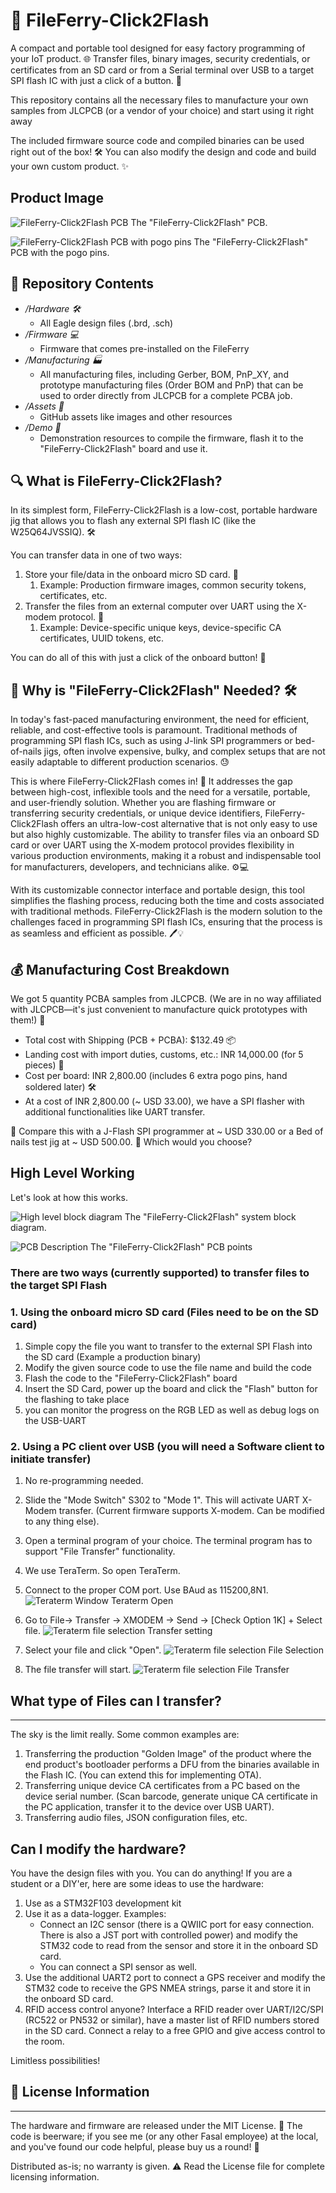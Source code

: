 # 🚀 FileFerry-Click2Flash

A compact and portable tool designed for easy factory programming of your IoT product. 🌐 Transfer files, binary images, security credentials, or certificates from an SD card or from a Serial terminal over USB to a target SPI flash IC with just a click of a button. 🎯

This repository contains all the necessary files to manufacture your own samples from JLCPCB (or a vendor of your choice) and start using it right away

The included firmware source code and compiled binaries can be used right out of the box! 🛠️ You can also modify the design and code and build your own custom product. ✨

## Product Image

![FileFerry-Click2Flash PCB](/Assets/images/PCBA_1.jpg)
The "FileFerry-Click2Flash" PCB.

![FileFerry-Click2Flash PCB with pogo pins](/Assets/images/PCBA_2.jpg)
The "FileFerry-Click2Flash" PCB with the pogo pins.

## 📁 Repository Contents

* */Hardware 🛠️*
  * All Eagle design files (.brd, .sch)
* */Firmware 💻*
  * Firmware that comes pre-installed on the FileFerry
* */Manufacturing 🏭*
  * All manufacturing files, including Gerber, BOM, PnP_XY, and prototype manufacturing files (Order BOM and PnP) that can be used to order directly from JLCPCB for a complete PCBA job.
* */Assets 📸*
  * GitHub assets like images and other resources
* */Demo 📸*
  * Demonstration resources to compile the firmware, flash it to the "FileFerry-Click2Flash" board and use it.

## 🔍 What is FileFerry-Click2Flash?

In its simplest form, FileFerry-Click2Flash is a low-cost, portable hardware jig that allows you to flash any external SPI flash IC (like the W25Q64JVSSIQ). 🛠️

You can transfer data in one of two ways:

1. Store your file/data in the onboard micro SD card. 💾
    1. Example: Production firmware images, common security tokens, certificates, etc.
2. Transfer the files from an external computer over UART using the X-modem protocol. 🔄
    1. Example: Device-specific unique keys, device-specific CA certificates, UUID tokens, etc.

You can do all of this with just a click of the onboard button! 🎯

## 🚀 Why is "FileFerry-Click2Flash" Needed? 🛠️

In today's fast-paced manufacturing environment, the need for efficient, reliable, and cost-effective tools is paramount. Traditional methods of programming SPI flash ICs, such as using J-link SPI programmers or bed-of-nails jigs, often involve expensive, bulky, and complex setups that are not easily adaptable to different production scenarios. 😓

This is where FileFerry-Click2Flash comes in! 🎉 It addresses the gap between high-cost, inflexible tools and the need for a versatile, portable, and user-friendly solution. Whether you are flashing firmware or transferring security credentials, or unique device identifiers, FileFerry-Click2Flash offers an ultra-low-cost alternative that is not only easy to use but also highly customizable. The ability to transfer files via an onboard SD card or over UART using the X-modem protocol provides flexibility in various production environments, making it a robust and indispensable tool for manufacturers, developers, and technicians alike. ⚙️💻

With its customizable connector interface and portable design, this tool simplifies the flashing process, reducing both the time and costs associated with traditional methods. FileFerry-Click2Flash is the modern solution to the challenges faced in programming SPI flash ICs, ensuring that the process is as seamless and efficient as possible. 🖊️💡

## 💰 Manufacturing Cost Breakdown

We got 5 quantity PCBA samples from JLCPCB. (We are in no way affiliated with JLCPCB—it's just convenient to manufacture quick prototypes with them!) 🚀

* Total cost with Shipping (PCB + PCBA): $132.49 📦
* Landing cost with import duties, customs, etc.: INR 14,000.00 (for 5 pieces) 💸
* Cost per board: INR 2,800.00 (includes 6 extra pogo pins, hand soldered later) 🛠️
* At a cost of INR 2,800.00 (~ USD 33.00), we have a SPI flasher with additional functionalities like UART transfer.
  
🔄 Compare this with a J-Flash SPI programmer at ~ USD 330.00 or a Bed of nails test jig at ~ USD 500.00.
🤔 Which would you choose?

## High Level Working

Let's look at how this works.

![High level block diagram](/Assets/images/block_diagram.png)
The "FileFerry-Click2Flash" system block diagram.

![PCB Description](/Assets/images/pcb_description.png)
The "FileFerry-Click2Flash" PCB points

### There are two ways (currently supported) to transfer files to the target SPI Flash

### 1. Using the onboard micro SD card (Files need to be on the SD card)

  1. Simple copy the file you want to transfer to the external SPI Flash into the SD card (Example a production binary)
  2. Modify the given source code to use the file name and build the code
  3. Flash the code to the "FileFerry-Click2Flash" board
  4. Insert the SD Card, power up the board and click the "Flash" button for the flashing to take place
  5. you can monitor the progress on the RGB LED as well as debug logs on the USB-UART

### 2. Using a PC client over USB (you will need a Software client to initiate transfer)

  1. No re-programming needed.
  2. Slide the "Mode Switch" S302 to "Mode 1". This will activate UART X-Modem transfer. (Current firmware supports X-modem. Can be modified to any thing else).
  3. Open a terminal program of your choice. The terminal program has to support "File Transfer" functionality.
  4. We use TeraTerm. So open TeraTerm.
  5. Connect to the proper COM port. Use BAud as 115200,8N1.
  ![Teraterm Window](/Assets/images/teraterm_1_port.png)
  Teraterm Open

  6. Go to File-> Transfer -> XMODEM -> Send -> [Check Option 1K] + Select file.
  ![Teraterm file selection](/Assets/images/teraterm_2_xmodem.png)
  Transfer setting

  7. Select your file and click "Open".
  ![Teraterm file selection](/Assets/images/teraterm_3_file-select.png)
  File Selection

  8. The file transfer will start.
  ![Teraterm file selection](/Assets/images/teraterm_4_transfer.png)
  File Transfer

## What type of Files can I transfer?
----------------------------------------
The sky is the limit really. Some common examples are:

1. Transferring the production "Golden Image" of the product where the end product's bootloader performs a DFU from the binaries available in the Flash IC. (You can extend this for implementing OTA).
2. Transferring unique device CA certificates from a PC based on the device serial number. (Scan barcode, generate unique CA certificate in the PC application, transfer it to the device over USB UART).
3. Transferring audio files, JSON configuration files, etc.

## Can I modify the hardware?

You have the design files with you. You can do anything! If you are a student or a DIY'er, here are some ideas to use the hardware:

1. Use as a STM32F103 development kit
2. Use it as a data-logger. Examples:
   * Connect an I2C sensor (there is a QWIIC port for easy connection. There is also a JST port with controlled power) and modify the STM32 code to read from the sensor and store it in the onboard SD card.
   * You can connect a SPI sensor as well.
3. Use the additional UART2 port to connect a GPS receiver and modify the STM32 code to receive the GPS NMEA strings, parse it and store it in the onboard SD card.
4. RFID access control anyone? Interface a RFID reader over UART/I2C/SPI (RC522 or PN532 or similar), have a master list of RFID numbers stored in the SD card. Connect a relay to a free GPIO and give access control to the room.

Limitless possibilities!

## 📜 License Information
--------------------------------

The hardware and firmware are released under the MIT License. 📝 The code is beerware; if you see me (or any other Fasal employee) at the local, and you've found our code helpful, please buy us a round! 🍻

Distributed as-is; no warranty is given. ⚠️ Read the License file for complete licensing information.
